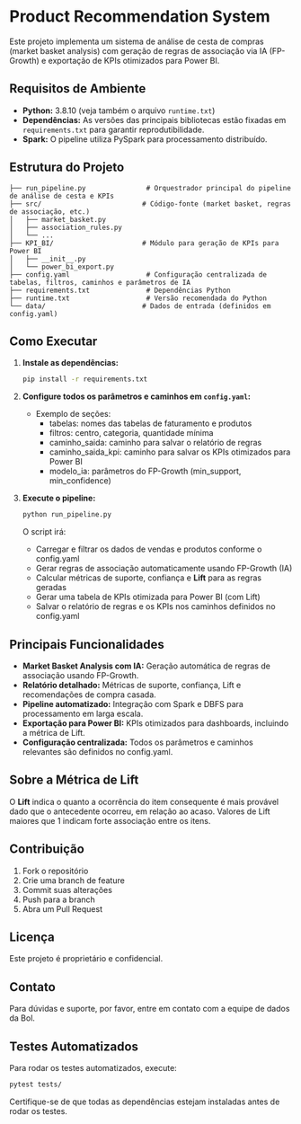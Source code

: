 # Product Recommendation System

Este projeto implementa um sistema de análise de cesta de compras (market basket analysis) com geração de regras de associação via IA (FP-Growth) e exportação de KPIs otimizados para Power BI.

## Requisitos de Ambiente

- **Python:** 3.8.10 (veja também o arquivo `runtime.txt`)
- **Dependências:** As versões das principais bibliotecas estão fixadas em `requirements.txt` para garantir reprodutibilidade.
- **Spark:** O pipeline utiliza PySpark para processamento distribuído.

## Estrutura do Projeto

```
├── run_pipeline.py               # Orquestrador principal do pipeline de análise de cesta e KPIs
├── src/                         # Código-fonte (market basket, regras de associação, etc.)
│   ├── market_basket.py
│   ├── association_rules.py
│   └── ...
├── KPI_BI/                      # Módulo para geração de KPIs para Power BI
│   ├── __init__.py
│   └── power_bi_export.py
├── config.yaml                   # Configuração centralizada de tabelas, filtros, caminhos e parâmetros de IA
├── requirements.txt              # Dependências Python
├── runtime.txt                   # Versão recomendada do Python
└── data/                        # Dados de entrada (definidos em config.yaml)
```

## Como Executar

1. **Instale as dependências:**
   ```bash
   pip install -r requirements.txt
   ```

2. **Configure todos os parâmetros e caminhos em `config.yaml`:**
   - Exemplo de seções:
     - tabelas: nomes das tabelas de faturamento e produtos
     - filtros: centro, categoria, quantidade mínima
     - caminho_saida: caminho para salvar o relatório de regras
     - caminho_saida_kpi: caminho para salvar os KPIs otimizados para Power BI
     - modelo_ia: parâmetros do FP-Growth (min_support, min_confidence)

3. **Execute o pipeline:**
   ```bash
   python run_pipeline.py
   ```

   O script irá:
   - Carregar e filtrar os dados de vendas e produtos conforme o config.yaml
   - Gerar regras de associação automaticamente usando FP-Growth (IA)
   - Calcular métricas de suporte, confiança e **Lift** para as regras geradas
   - Gerar uma tabela de KPIs otimizada para Power BI (com Lift)
   - Salvar o relatório de regras e os KPIs nos caminhos definidos no config.yaml

## Principais Funcionalidades

- **Market Basket Analysis com IA:** Geração automática de regras de associação usando FP-Growth.
- **Relatório detalhado:** Métricas de suporte, confiança, Lift e recomendações de compra casada.
- **Pipeline automatizado:** Integração com Spark e DBFS para processamento em larga escala.
- **Exportação para Power BI:** KPIs otimizados para dashboards, incluindo a métrica de Lift.
- **Configuração centralizada:** Todos os parâmetros e caminhos relevantes são definidos no config.yaml.

## Sobre a Métrica de Lift

O **Lift** indica o quanto a ocorrência do item consequente é mais provável dado que o antecedente ocorreu, em relação ao acaso. Valores de Lift maiores que 1 indicam forte associação entre os itens.

## Contribuição

1. Fork o repositório
2. Crie uma branch de feature
3. Commit suas alterações
4. Push para a branch
5. Abra um Pull Request

## Licença

Este projeto é proprietário e confidencial.

## Contato

Para dúvidas e suporte, por favor, entre em contato com a equipe de dados da Bol.

## Testes Automatizados

Para rodar os testes automatizados, execute:

```bash
pytest tests/
```

Certifique-se de que todas as dependências estejam instaladas antes de rodar os testes.

